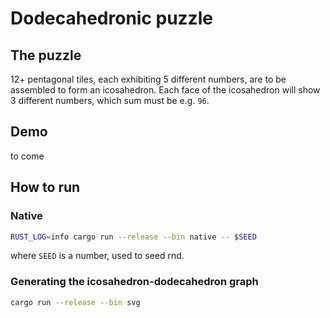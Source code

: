 # Dodecahedronic puzzle

## The puzzle

12+ pentagonal tiles, each exhibiting 5 different numbers, are to be assembled to form an icosahedron.
Each face of the icosahedron will show 3 different numbers, which sum must be e.g. `96`.

## Demo

to come

## How to run

### Native

```sh
RUST_LOG=info cargo run --release --bin native -- $SEED
```

where `SEED` is a number, used to seed rnd.

### Generating the icosahedron-dodecahedron graph

```sh
cargo run --release --bin svg
```
